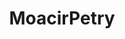 ---
title: MoacirPetry
github: https://github.com/MoacirPetry
mode: light
transition: 1s
score: 65.8
archetype:
- Minimalistic
---